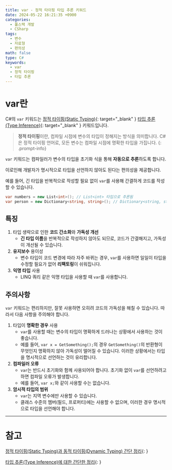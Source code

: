 ```yaml
---
title: var - 정적 타이핑 타입 추론 키워드
date: 2024-05-22 16:21:35 +0900
categories:
  - 풀스택 개발
  - CSharp
tags:
  - 변수
  - 자료형
  - 편의성
math: false
type: C#
keywords:
  - var
  - 정적 타이핑
  - 타입 추론
---
```


# var란

C#의 `var` 키워드는 [정적 타이핑(Static Typing)](/posts/%EC%A0%95%EC%A0%81-%ED%83%80%EC%9D%B4%ED%95%91(static-typing)%EA%B3%BC-%EB%8F%99%EC%A0%81-%ED%83%80%EC%9D%B4%ED%95%91(dynamic-typing)-%EA%B0%84%EB%8B%A8-%EC%A0%95%EB%A6%AC/){: target="_blank" } [타입 추론(Type Inference)](/posts/%ED%83%80%EC%9E%85-%EC%B6%94%EB%A1%A0(type-inference)%EC%97%90-%EB%8C%80%ED%95%9C-%EA%B0%84%EB%8B%A8%ED%95%9C-%EC%A0%95%EB%A6%AC/){: target="_blank" } 키워드입니다.

> **정적 타이핑**이란, 컴파일 시점에 변수의 타입이 정해지는 방식을 의미합니다.
> C#은 정적 타이핑 언어로, 모든 변수는 컴파일 시점에 명확한 타입을 가집니다.
{: .prompt-info}

`var` 키워드는 컴파일러가 변수의 타입을 <span class="font_highlight">초기화 식을 통해 **자동으로 추론**</span>하도록 합니다.

이로인해 개발자가 명시적으로 타입을 선언하지 않아도 된다는 편의성을 제공합니다.

예를 들어, 긴 타입을 반복적으로 작성할 필요 없이 `var`를 사용해 간결하게 코드를 작성할 수 있습니다.

```csharp
var numbers = new List<int>(); // List<int> 타입으로 추론됨
var person = new Dictionary<string, string>(); // Dictionary<string, string> 타입으로 추론됨
```

## 특징

1. 타입 생략으로 인한 **코드 간소화**와 **가독성 개선**
   - **긴 타입 이름**을 반복적으로 작성하지 않아도 되므로, 코드가 간결해지고, 가독성이 개선될 수 있습니다.
2. **유지보수** 용이성
   - 변수 타입이 코드 변경에 따라 자주 바뀌는 경우, `var`를 사용하면 일일이 타입을 수정할 필요가 없어 **리팩토링**이 쉬워집니다.
3. **익명 타입** 사용
   - LINQ 쿼리 같은 익명 타입을 사용할 때 `var`를 사용합니다.

## 주의사항

`var` 키워드는 편리하지만, 잘못 사용하면 오히려 코드의 가독성을 해칠 수 있습니다. 따라서 다음 사항을 주의해야 합니다.

1. 타입이 **명확한 경우** 사용
    - `var`를 사용할 때는 변수의 타입이 명확하게 드러나는 상황에서 사용하는 것이 좋습니다.
    - 예를 들어, `var x = GetSomething();`의 경우 `GetSomething()`의 반환형이 무엇인지 명확하지 않아 가독성이 떨어질 수 있습니다. 이러한 상황에서는 타입을 명시적으로 선언하는 것이 유리합니다.
2. **컴파일러 오류**
    - `var`는 반드시 초기화와 함께 사용되어야 합니다. 초기화 없이 `var`를 선언하려고 하면 컴파일 오류가 발생합니다.
    - 예를 들어, `var x;`와 같이 사용할 수는 없습니다.
3. **암시적 타입의 범위**
    - `var`는 지역 변수에만 사용할 수 있습니다.
    - 클래스 수준의 멤버(필드, 프로퍼티)에는 사용할 수 없으며, 이러한 경우 명시적으로 타입을 선언해야 합니다.

---

# 참고

[정적 타이핑(Static Typing)과 동적 타이핑(Dynamic Typing) 간단 정리](/posts/%EC%A0%95%EC%A0%81-%ED%83%80%EC%9D%B4%ED%95%91(static-typing)%EA%B3%BC-%EB%8F%99%EC%A0%81-%ED%83%80%EC%9D%B4%ED%95%91(dynamic-typing)-%EA%B0%84%EB%8B%A8-%EC%A0%95%EB%A6%AC/){: }

[타입 추론(Type Inference)에 대한 간단한 정리](/posts/%ED%83%80%EC%9E%85-%EC%B6%94%EB%A1%A0(type-inference)%EC%97%90-%EB%8C%80%ED%95%9C-%EA%B0%84%EB%8B%A8%ED%95%9C-%EC%A0%95%EB%A6%AC/){: }